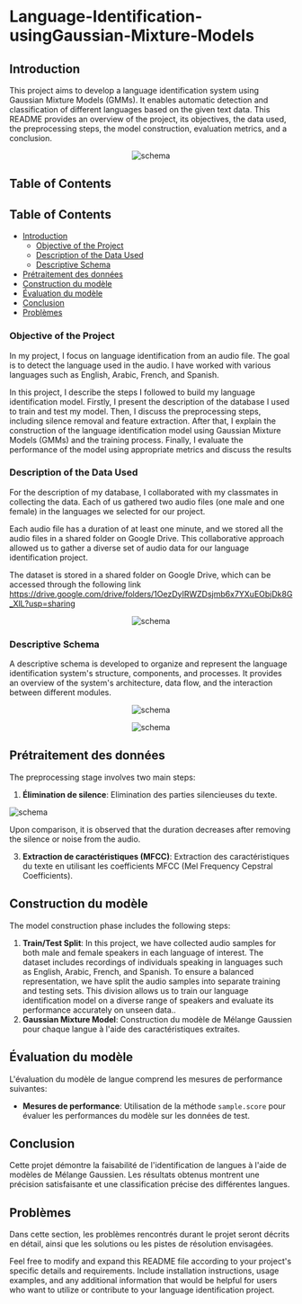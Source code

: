 # Language-Identification-usingGaussian-Mixture-Models

## Introduction
This project aims to develop a language identification system using Gaussian Mixture Models (GMMs). It enables automatic detection and classification of different languages based on the given text data. This README provides an overview of the project, its objectives, the data used, the preprocessing steps, the model construction, evaluation metrics, and a conclusion.

<p align="center">
  <img src="https://github.com/kaoutar-lakdim/Language-Identification-usingGaussian-Mixture-Models/assets/74473164/8ef52fea-7ad0-45ba-8edb-aaf514dd2865" alt="schema">
</p>

## Table of Contents
## Table of Contents
- [Introduction](#introduction)
  - [Objective of the Project](#objective-of-the-project)
  - [Description of the Data Used](#description-of-the-data-used)
  - [Descriptive Schema](#descriptive-schema)
- [Prétraitement des données](#prétraitement-des-données)
- [Construction du modèle](#construction-du-modèle)
- [Évaluation du modèle](#évaluation-du-modèle)
- [Conclusion](#conclusion)
- [Problèmes](#problèmes)

### Objective of the Project

In my project, I focus on language identification from an audio file. The goal is to detect the language used in the audio. I have worked with various languages such as English, Arabic, French, and Spanish.

In this project, I describe the steps I followed to build my language identification model. Firstly, I present the description of the database I used to train and test my model. Then, I discuss the preprocessing steps, including silence removal and feature extraction. After that, I explain the construction of the language identification model using Gaussian Mixture Models (GMMs) and the training process. Finally, I evaluate the performance of the model using appropriate metrics and discuss the results


### Description of the Data Used
For the description of my database, I collaborated with my classmates in collecting the data. Each of us gathered two audio files (one male and one female) in the languages we selected for our project.

Each audio file has a duration of at least one minute, and we stored all the audio files in a shared folder on Google Drive. This collaborative approach allowed us to gather a diverse set of audio data for our language identification project.

The dataset is stored in a shared folder on Google Drive, which can be accessed through the following link https://drive.google.com/drive/folders/1OezDyIRWZDsjmb6x7YXuEObjDk8G_XlL?usp=sharing
<p align="center">
  <img src="https://github.com/kaoutar-lakdim/Language-Identification-usingGaussian-Mixture-Models/assets/74473164/03b17762-82ba-4908-9102-31d128c5230f" alt="schema">
</p>

### Descriptive Schema
A descriptive schema is developed to organize and represent the language identification system's structure, components, and processes. It provides an overview of the system's architecture, data flow, and the interaction between different modules.
<p align="center">
  <img src="https://github.com/kaoutar-lakdim/Language-Identification-usingGaussian-Mixture-Models/assets/74473164/54ca9914-f5b7-4fd9-9e52-55a9563b317c"
 alt="schema">
</p>


<p align="center">
  <img src="https://github.com/kaoutar-lakdim/Language-Identification-usingGaussian-Mixture-Models/assets/74473164/5cf22015-e01f-4034-98b9-46bf739b3139"
 alt="schema">
</p>

## Prétraitement des données
The preprocessing stage involves two main steps:
1. **Élimination de silence**: Elimination des parties silencieuses du texte.
   <p align="center">
  <img src="https://github.com/kaoutar-lakdim/Language-Identification-usingGaussian-Mixture-Models/assets/74473164/60131c27-ae89-4009-b86b-11bdc93ee168"
 alt="schema">
</p>

Upon comparison, it is observed that the duration decreases after removing the silence or noise from the audio.

3. **Extraction de caractéristiques (MFCC)**: Extraction des caractéristiques du texte en utilisant les coefficients MFCC (Mel Frequency Cepstral Coefficients).

## Construction du modèle
The model construction phase includes the following steps:
1. **Train/Test Split**:
In this project, we have collected audio samples for both male and female speakers in each language of interest. The dataset includes recordings of individuals speaking in languages such as English, Arabic, French, and Spanish. To ensure a balanced representation, we have split the audio samples into separate training and testing sets. This division allows us to train our language identification model on a diverse range of speakers and evaluate its performance accurately on unseen data..
2. **Gaussian Mixture Model**: Construction du modèle de Mélange Gaussien pour chaque langue à l'aide des caractéristiques extraites.

## Évaluation du modèle
L'évaluation du modèle de langue comprend les mesures de performance suivantes:
- **Mesures de performance**: Utilisation de la méthode `sample.score` pour évaluer les performances du modèle sur les données de test.

## Conclusion
Cette projet démontre la faisabilité de l'identification de langues à l'aide de modèles de Mélange Gaussien. Les résultats obtenus montrent une précision satisfaisante et une classification précise des différentes langues.

## Problèmes
Dans cette section, les problèmes rencontrés durant le projet seront décrits en détail, ainsi que les solutions ou les pistes de résolution envisagées.

Feel free to modify and expand this README file according to your project's specific details and requirements. Include installation instructions, usage examples, and any additional information that would be helpful for users who want to utilize or contribute to your language identification project.
